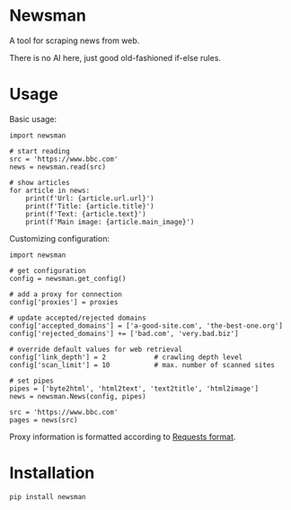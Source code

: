 # Newsman

A tool for scraping news from web.

There is no AI here, just good old-fashioned if-else rules.

# Usage

Basic usage:

```
import newsman

# start reading
src = 'https://www.bbc.com'
news = newsman.read(src)

# show articles
for article in news:
    print(f'Url: {article.url.url}')
    print(f'Title: {article.title}')
    print(f'Text: {article.text}')
    print(f'Main image: {article.main_image}')
```

Customizing configuration:

```
import newsman

# get configuration
config = newsman.get_config()

# add a proxy for connection
config['proxies'] = proxies

# update accepted/rejected domains
config['accepted_domains'] = ['a-good-site.com', 'the-best-one.org']
config['rejected_domains'] += ['bad.com', 'very.bad.biz']

# override default values for web retrieval
config['link_depth'] = 2            # crawling depth level
config['scan_limit'] = 10           # max. number of scanned sites

# set pipes
pipes = ['byte2html', 'html2text', 'text2title', 'html2image']
news = newsman.News(config, pipes)

src = 'https://www.bbc.com'
pages = news(src)
```

Proxy information is formatted according to [Requests format](https://requests.kennethreitz.org/en/master/user/advanced/#proxies).

# Installation

` pip install newsman `
